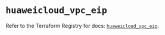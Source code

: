 # `huaweicloud_vpc_eip`

Refer to the Terraform Registry for docs: [`huaweicloud_vpc_eip`](https://registry.terraform.io/providers/huaweicloud/huaweicloud/1.71.1/docs/resources/vpc_eip).
